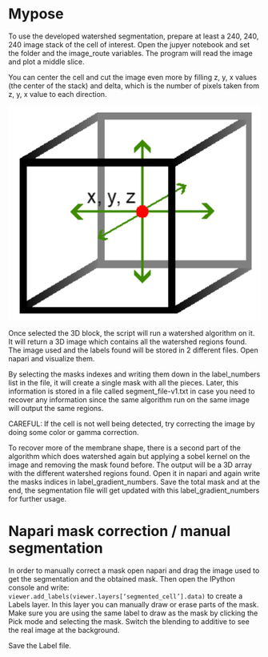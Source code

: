 # Mypose

To use the developed watershed segmentation, prepare at least a 240, 240, 240 image stack of the cell of interest. Open the jupyer notebook and set the folder and the image_route variables. The program will read the image and plot a middle slice. 

You can center the cell and cut the image even more by filling z, y, x values (the center of the stack) and delta, which is the number of pixels taken from z, y, x value to each direction. 

![data_cube](./visual/data_cube.png)

Once selected the 3D block, the script will run a watershed algorithm on it. It will return a 3D image which contains all the watershed regions found. The image used and the labels found will be stored in 2 different files. Open napari and visualize them. 

By selecting the masks indexes and writing them down in the label_numbers list in the file, it will create a single mask with all the pieces. Later, this information is stored in a file called segment_file-v1.txt in case you need to recover any information since the same algorithm run on the same image will output the same regions. 

CAREFUL: If the cell is not well being detected, try correcting the image by doing some color or gamma correction.  

To recover more of the membrane shape, there is a second part of the algorithm which does watershed again but applying a sobel kernel on the image and removing the mask found before. The output will be a 3D array with the different watershed regions found. Open it in napari and again write the masks indices in label_gradient_numbers. Save the total mask and at the end, the segmentation file will get updated with this label_gradient_numbers for further usage. 


# Napari mask correction / manual segmentation

In order to manually correct a mask open napari and drag the image used to get the segmentation and the obtained mask. Then open the IPython console and write: ```viewer.add_labels(viewer.layers[‘segmented_cell’].data)``` to create a Labels layer. In this layer you can manually draw or erase parts of the mask. Make sure you are using the same label to draw as the mask by clicking the Pick mode and selecting the mask. Switch the blending to additive to see the real image at the background. 

Save the Label file. 
